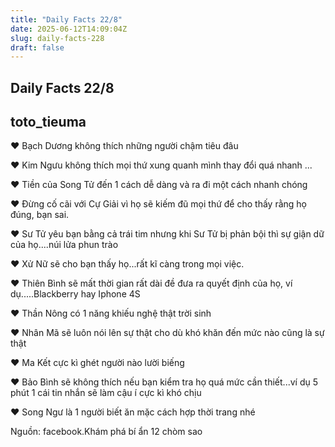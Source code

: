 ```yaml
---
title: "Daily Facts 22/8"
date: 2025-06-12T14:09:04Z
slug: daily-facts-228
draft: false
---
```


## Daily Facts 22/8

## toto_tieuma

♥ Bạch Dương không thích những người chậm tiêu đâu
 
♥ Kim Ngưu không thích mọi thứ xung quanh mình thay đổi quá nhanh
...
 
♥ Tiền của Song Tử đến 1 cách dễ dàng và ra đi một cách nhanh chóng
 
♥ Đừng cố cãi với Cự Giải vì họ sẽ kiếm đũ mọi thứ để cho thấy rằng họ đúng, bạn sai.
 
♥ Sư Tử yêu bạn bằng cả trái tim nhưng khi Sư Tử bị phản bội thì sự giận dữ của họ....núi lửa phun trào
 
♥ Xử Nữ sẽ cho bạn thấy họ...rất kĩ càng trong mọi việc.
 
♥ Thiên Bình sẽ mất thời gian rất dài đề đưa ra quyết định của họ, ví dụ.....Blackberry hay Iphone 4S
 
♥ Thần Nông có 1 năng khiếu nghệ thật trời sinh
 
♥ Nhân Mã sẽ luôn nói lên sự thật cho dù khó khăn đến mức nào cũng là sự thật
 
♥ Ma Kết cực kì ghét người nào lười biếng
 
♥ Bảo Bình sẽ không thích nếu bạn kiểm tra họ quá mức cần thiết...ví dụ 5 phút 1 cái tin nhắn sẽ làm cậu í cực kì khó chịu
 
♥ Song Ngư là 1 người biết ăn mặc cách hợp thời trang nhé
 
 
Nguồn: facebook.Khám phá bí ẩn 12 chòm sao